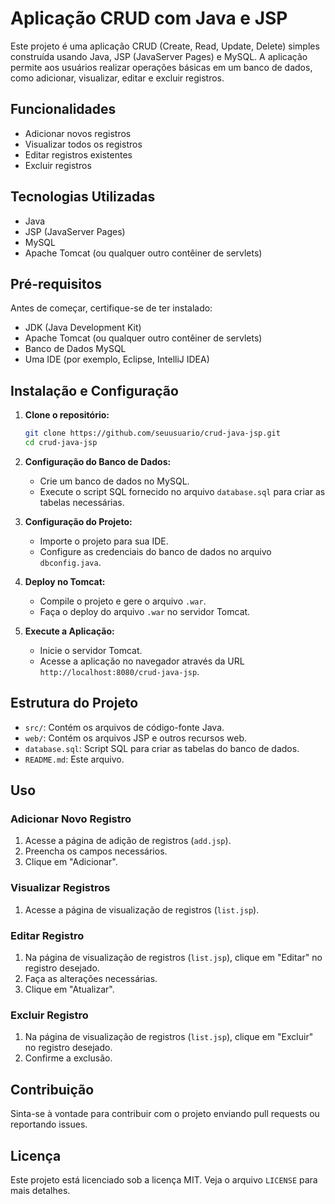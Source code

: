 # Aplicação CRUD com Java e JSP

Este projeto é uma aplicação CRUD (Create, Read, Update, Delete) simples construída usando Java, JSP (JavaServer Pages) e MySQL. A aplicação permite aos usuários realizar operações básicas em um banco de dados, como adicionar, visualizar, editar e excluir registros.

## Funcionalidades

- Adicionar novos registros
- Visualizar todos os registros
- Editar registros existentes
- Excluir registros

## Tecnologias Utilizadas

- Java
- JSP (JavaServer Pages)
- MySQL
- Apache Tomcat (ou qualquer outro contêiner de servlets)

## Pré-requisitos

Antes de começar, certifique-se de ter instalado:

- JDK (Java Development Kit)
- Apache Tomcat (ou qualquer outro contêiner de servlets)
- Banco de Dados MySQL
- Uma IDE (por exemplo, Eclipse, IntelliJ IDEA)

## Instalação e Configuração

1. **Clone o repositório:**

    ```bash
    git clone https://github.com/seuusuario/crud-java-jsp.git
    cd crud-java-jsp
    ```

2. **Configuração do Banco de Dados:**

    - Crie um banco de dados no MySQL.
    - Execute o script SQL fornecido no arquivo `database.sql` para criar as tabelas necessárias.

3. **Configuração do Projeto:**

    - Importe o projeto para sua IDE.
    - Configure as credenciais do banco de dados no arquivo `dbconfig.java`.

4. **Deploy no Tomcat:**

    - Compile o projeto e gere o arquivo `.war`.
    - Faça o deploy do arquivo `.war` no servidor Tomcat.

5. **Execute a Aplicação:**

    - Inicie o servidor Tomcat.
    - Acesse a aplicação no navegador através da URL `http://localhost:8080/crud-java-jsp`.

## Estrutura do Projeto

- `src/`: Contém os arquivos de código-fonte Java.
- `web/`: Contém os arquivos JSP e outros recursos web.
- `database.sql`: Script SQL para criar as tabelas do banco de dados.
- `README.md`: Este arquivo.

## Uso

### Adicionar Novo Registro

1. Acesse a página de adição de registros (`add.jsp`).
2. Preencha os campos necessários.
3. Clique em "Adicionar".

### Visualizar Registros

1. Acesse a página de visualização de registros (`list.jsp`).

### Editar Registro

1. Na página de visualização de registros (`list.jsp`), clique em "Editar" no registro desejado.
2. Faça as alterações necessárias.
3. Clique em "Atualizar".

### Excluir Registro

1. Na página de visualização de registros (`list.jsp`), clique em "Excluir" no registro desejado.
2. Confirme a exclusão.

## Contribuição

Sinta-se à vontade para contribuir com o projeto enviando pull requests ou reportando issues.

## Licença

Este projeto está licenciado sob a licença MIT. Veja o arquivo `LICENSE` para mais detalhes.
